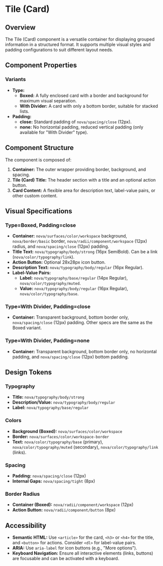 # Tile (Card)

## Overview
The Tile (Card) component is a versatile container for displaying grouped information in a structured format. It supports multiple visual styles and padding configurations to suit different layout needs.

## Component Properties

### Variants
- **Type:**
    - **Boxed:** A fully enclosed card with a border and background for maximum visual separation.
    - **With Divider:** A card with only a bottom border, suitable for stacked lists.
- **Padding:**
    - **close:** Standard padding of `nova/spacing/close` (12px).
    - **none:** No horizontal padding, reduced vertical padding (only available for "With Divider" type).

## Component Structure
The component is composed of:
1.  **Container:** The outer wrapper providing border, background, and spacing.
2.  **Tile (Card) Title:** The header section with a title and an optional action button.
3.  **Card Content:** A flexible area for description text, label-value pairs, or other custom content.

## Visual Specifications

### Type=Boxed, Padding=close
- **Container:** `nova/surfaces/color/workspace` background, `nova/border/basic` border, `nova/radii/component/workspace` (12px) radius, and `nova/spacing/close` (12px) padding.
- **Title Text:** `nova/typography/body/strong` (16px SemiBold). Can be a link (`nova/color/typography/link`).
- **Action Button:** Optional 28x28px icon button.
- **Description Text:** `nova/typography/body/regular` (16px Regular).
- **Label-Value Pairs:**
    - **Label:** `nova/typography/base/regular` (14px Regular), `nova/color/typography/muted`.
    - **Value:** `nova/typography/body/regular` (16px Regular), `nova/color/typography/base`.

### Type=With Divider, Padding=close
- **Container:** Transparent background, bottom border only, `nova/spacing/close` (12px) padding. Other specs are the same as the Boxed variant.

### Type=With Divider, Padding=none
- **Container:** Transparent background, bottom border only, no horizontal padding, and `nova/spacing/close` (12px) bottom padding.

## Design Tokens

### Typography
- **Title:** `nova/typography/body/strong`
- **Description/Value:** `nova/typography/body/regular`
- **Label:** `nova/typography/base/regular`

### Colors
- **Background (Boxed):** `nova/surfaces/color/workspace`
- **Border:** `nova/surfaces/color/workspace-border`
- **Text:** `nova/color/typography/base` (primary), `nova/color/typography/muted` (secondary), `nova/color/typography/link` (links).

### Spacing
- **Padding:** `nova/spacing/close` (12px)
- **Internal Gaps:** `nova/spacing/tight` (8px)

### Border Radius
- **Container (Boxed):** `nova/radii/component/workspace` (12px)
- **Action Button:** `nova/radii/component/button` (8px)

## Accessibility
- **Semantic HTML:** Use `<article>` for the card, `<h3>` or `<h4>` for the title, and `<button>` for actions. Consider `<dl>` for label-value pairs.
- **ARIA:** Use `aria-label` for icon buttons (e.g., "More options").
- **Keyboard Navigation:** Ensure all interactive elements (links, buttons) are focusable and can be activated with a keyboard.